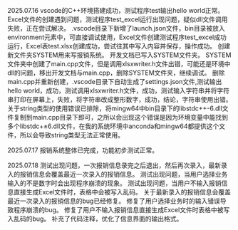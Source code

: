 2025.07.16
vscode的C++环境搭建成功，测试程序test输出hello world正常。
Excel文件的创建遇到问题，测试程序test_excel运行出现问题，疑似dll文件调用失败，正在尝试解决。
.vscode目录下新增了launch.json文件，bin目录被放入environment元素中，可直接调试使用，Excel文件创建测试程序test_excel成功运行，Excel表test.xlsx创建成功，尝试往其中写入内容并保存，操作成功。
创建新文件夹SYSTEM用来写报销系统。
开发文档已写入SYSTEM文件夹。
SYSTEM文件夹中创建了main.cpp文件，但是调用xlsxwriter.h文件出错，可能还是环境中dll的问题，移出开发文档与main.cpp，删除SYSTEM文件夹，继续调试。
删除main.cpp并重新创建，.vscode目录下自动生成了settings.json文件,测试输出hello world，成功，测试调用xlsxwriter.h文件，成功，测试输入字符串并将字符串打印在屏幕上，失败，将字符串改成整形数字，成功，结论，字符串使用出错。
关于string类型的使用错误已排除，将mingw64中bin目录下的libstdc++-6.dll文件复制到main.cpp目录下即可，之所以会出现这个错误是因为环境变量中能找到多个libstdc+±6.dll文件，在我的系统环境中anconda和mingw64都提供这个文件，所以会导致string类型无法正常使用。

2025.07.17
报销系统整体已完成，功能初步测试正常。

2025.07.18
测试出现问题，一次报销信息录完之后退出，然后再次录入，最新录入的报销信息会覆盖最近一次录入的报销信息。
测试出现问题，当用户选择业务输入的不是数字时会出现程序崩溃的现象。
测试出现问题，当用户不输入报销信息直接生成Excel文件时，表格中会被写入乱码。
关于最新录入的报销信息会覆盖最近一次录入的报销信息的bug已经修复。
修复了用户选择业务时的输入错误导致程序崩溃的bug。
修复了用户不输入报销信息直接生成Excel文件时表格中被写入乱码的bug。
补充了代码注释，优化了信息界面的输出格式。
